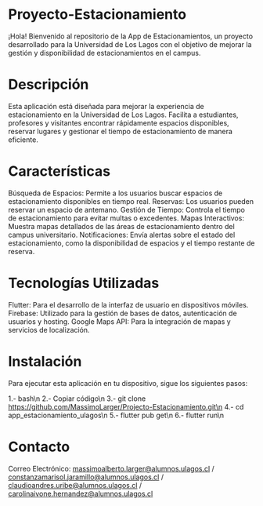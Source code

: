 # Proyecto-Estacionamiento

¡Hola! Bienvenido al repositorio de la App de Estacionamientos, un proyecto desarrollado para la Universidad de Los Lagos con el objetivo de mejorar la gestión y disponibilidad de estacionamientos en el campus.

# Descripción

Esta aplicación está diseñada para mejorar la experiencia de estacionamiento en la Universidad de Los Lagos. Facilita a estudiantes, profesores y visitantes encontrar rápidamente espacios disponibles, reservar lugares y gestionar el tiempo de estacionamiento de manera eficiente.

# Características

Búsqueda de Espacios: Permite a los usuarios buscar espacios de estacionamiento disponibles en tiempo real.
Reservas: Los usuarios pueden reservar un espacio de antemano.
Gestión de Tiempo: Controla el tiempo de estacionamiento para evitar multas o excedentes.
Mapas Interactivos: Muestra mapas detallados de las áreas de estacionamiento dentro del campus universitario.
Notificaciones: Envía alertas sobre el estado del estacionamiento, como la disponibilidad de espacios y el tiempo restante de reserva.

# Tecnologías Utilizadas
Flutter: Para el desarrollo de la interfaz de usuario en dispositivos móviles.
Firebase: Utilizado para la gestión de bases de datos, autenticación de usuarios y hosting.
Google Maps API: Para la integración de mapas y servicios de localización.

# Instalación

Para ejecutar esta aplicación en tu dispositivo, sigue los siguientes pasos:

1.- bash\n 
2.- Copiar código\n
3.- git clone https://github.com/MassimoLarger/Projecto-Estacionamiento.git\n
4.- cd app_estacionamiento_ulagos\n
5.- flutter pub get\n
6.- flutter run\n

# Contacto
Correo Electrónico: massimoalberto.larger@alumnos.ulagos.cl / constanzamarisol.jaramillo@alumnos.ulagos.cl / claudioandres.uribe@alumnos.ulagos.cl / carolinaivone.hernandez@alumnos.ulagos.cl
